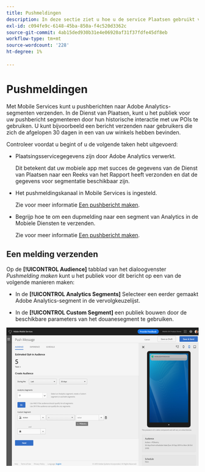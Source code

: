 ```yaml
---
title: Pushmeldingen
description: In deze sectie ziet u hoe u de service Plaatsen gebruikt voor pushberichten.
exl-id: c094fe9c-6148-45ba-850a-f4c520d3362c
source-git-commit: 4ab15ded930b31e4e06920af31f37fdfe45df8eb
workflow-type: tm+mt
source-wordcount: '228'
ht-degree: 1%

---
```


# Pushmeldingen

Met Mobile Services kunt u pushberichten naar Adobe Analytics-segmenten verzenden. In de Dienst van Plaatsen, kunt u het publiek voor uw pushbericht segmenteren door hun historische interactie met uw POIs te gebruiken. U kunt bijvoorbeeld een bericht verzenden naar gebruikers die zich de afgelopen 30 dagen in een van uw winkels hebben bevinden.

Controleer voordat u begint of u de volgende taken hebt uitgevoerd:

* Plaatsingsservicegegevens zijn door Adobe Analytics verwerkt.

   Dit betekent dat uw mobiele app met succes de gegevens van de Dienst van Plaatsen naar een Reeks van het Rapport heeft verzonden en dat de gegevens voor segmentatie beschikbaar zijn.

* Het pushmeldingskanaal in Mobile Services is ingesteld.

   Zie voor meer informatie [Een pushbericht maken](https://docs.adobe.com/content/help/en/mobile-services/using/manage-app-settings-ug/configuring-app/prerequisites-push-messaging.html).

* Begrijp hoe te om een dupmelding naar een segment van Analytics in de Mobiele Diensten te verzenden.

   Zie voor meer informatie [Een pushbericht maken](https://docs.adobe.com/content/help/en/mobile-services/using/messaging-ug/push-messages/t-create-push-message.html).

## Een melding verzenden

Op de **[!UICONTROL Audience]** tabblad van het dialoogvenster *Pushmelding maken* kunt u het publiek voor dit bericht op een van de volgende manieren maken:

* In de **[!UICONTROL Analytics Segments]** Selecteer een eerder gemaakt Adobe Analytics-segment in de vervolgkeuzelijst.

* In de **[!UICONTROL Custom Segment]** een publiek bouwen door de beschikbare parameters van het douanesegment te gebruiken.

![instellen van een pushbericht](/help/assets/push-set-up.png)
